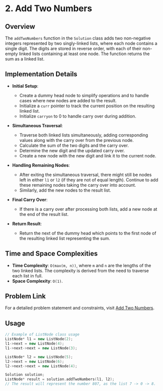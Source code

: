 # 2. Add Two Numbers

## Overview
The `addTwoNumbers` function in the `Solution` class adds two non-negative integers represented by two singly-linked lists, where each node contains a single digit. The digits are stored in reverse order, with each of their non-empty linked lists containing at least one node. The function returns the sum as a linked list.

## Implementation Details
- **Initial Setup**:
  - Create a dummy head node to simplify operations and to handle cases where new nodes are added to the result.
  - Initialize a `curr` pointer to track the current position on the resulting linked list.
  - Initialize `carryon` to 0 to handle carry over during addition.

- **Simultaneous Traversal**:
  - Traverse both linked lists simultaneously, adding corresponding values along with the carry over from the previous node.
  - Calculate the sum of the two digits and the carry over.
  - Determine the new digit and the updated carry over.
  - Create a new node with the new digit and link it to the current node.

- **Handling Remaining Nodes**:
  - After exiting the simultaneous traversal, there might still be nodes left in either `l1` or `l2` (if they are not of equal length). Continue to add these remaining nodes taking the carry over into account.
  - Similarly, add the new nodes to the result list.

- **Final Carry Over**:
  - If there is a carry over after processing both lists, add a new node at the end of the result list.

- **Return Result**:
  - Return the next of the dummy head which points to the first node of the resulting linked list representing the sum.

## Time and Space Complexities
- **Time Complexity**: `O(max(m, n))`, where `m` and `n` are the lengths of the two linked lists. The complexity is derived from the need to traverse each list in full.
- **Space Complexity**: `O(1)`.

## Problem Link
For a detailed problem statement and constraints, visit [Add Two Numbers](https://leetcode.com/problems/add-two-numbers/).

## Usage
```cpp
// Example of ListNode class usage
ListNode* l1 = new ListNode(2);
l1->next = new ListNode(4);
l1->next->next = new ListNode(3);

ListNode* l2 = new ListNode(5);
l2->next = new ListNode(6);
l2->next->next = new ListNode(4);

Solution solution;
ListNode* result = solution.addTwoNumbers(l1, l2);
// The result will represent the number 807, as the list 7 -> 0 -> 8.
